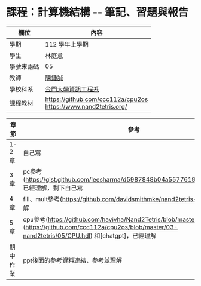 # 課程：計算機結構 -- 筆記、習題與報告

欄位 | 內容
-----|--------
學期 | 112 學年上學期
學生 |  林庭意
學號末兩碼 | 05
教師 | [陳鍾誠](https://www.nqu.edu.tw/educsie/index.php?act=blog&code=list&ids=4)
學校科系 | [金門大學資訊工程系](https://www.nqu.edu.tw/educsie/index.php)
課程教材 | https://github.com/ccc112a/cpu2os <BR/> https://www.nand2tetris.org/

章節 | 參考
-----|--------
1-2章 | 自己寫
3章 | pc參考(https://gist.github.com/leesharma/d5987848b04a5577619ad15af7c358b4)已經理解，剩下自己寫
4章 | fill、mult參考(https://github.com/davidsmithmke/nand2tetris-project4)已經理解
5章 | cpu參考(https://github.com/havivha/Nand2Tetris/blob/master/05/CPU.hdl) 、 (https://github.com/ccc112a/cpu2os/blob/master/03-nand2tetris/05/CPU.hdl) 和[chatgpt]，已經理解
期中作業 | ppt後面的參考資料連結，參考並理解

